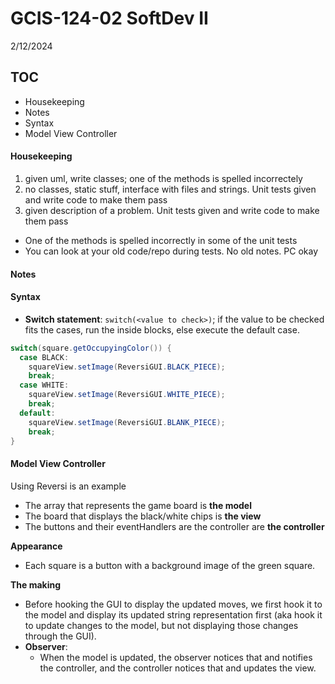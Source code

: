 # GCIS-124-02 SoftDev II
2/12/2024

## TOC
- Housekeeping
- Notes
- Syntax
- Model View Controller

#### Housekeeping
1. given uml, write classes; one of the methods is spelled incorrectely
2. no classes, static stuff, interface with files and strings. Unit tests given and write code to make them pass
3. given description of a problem. Unit tests given and write code to make them pass

- One of the methods is spelled incorrectly in some of the unit tests
- You can look at your old code/repo during tests. No old notes. PC okay

#### Notes

#### Syntax
- **Switch statement**: `switch(<value to check>)`; if the value to be checked fits the cases, run the inside blocks, else execute the default case.
```java
switch(square.getOccupyingColor()) {
  case BLACK:
    squareView.setImage(ReversiGUI.BLACK_PIECE);
    break;
  case WHITE:
    squareView.setImage(ReversiGUI.WHITE_PIECE);
    break;
  default:
    squareView.setImage(ReversiGUI.BLANK_PIECE);
    break;
}
```

#### Model View Controller
Using Reversi is an example
- The array that represents the game board is **the model**
- The board that displays the black/white chips is **the view**
- The buttons and their eventHandlers are the controller are **the controller**

**Appearance**
- Each square is a button with a background image of the green square.

**The making**
- Before hooking the GUI to display the updated moves, we first hook it to the model and display its updated string representation first (aka hook it to update changes to the model, but not displaying those changes through the GUI).
- **Observer**: 
  + When the model is updated, the observer notices that and notifies the controller, and the controller notices that and updates the view.